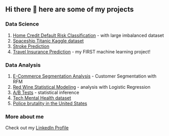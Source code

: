 ## Hi there 👋 here are some of my projects

### Data Science
1. [Home Credit Default Risk Classification](https://github.com/CelineChiLamNg/home_credit_default_prediction) - with large imbalanced dataset
2. [Spaceship Titanic Kaggle dataset](https://github.com/CelineChiLamNg/spaceship_prediction)
3. [Stroke Prediction](https://github.com/CelineChiLamNg/stroke-prediction)
4. [Travel Insurance Prediction](https://github.com/CelineChiLamNg/travel_insurance_prediction) - my FIRST machine learning project!

### Data Analysis
1. [E-Commerce Segmentation Analysis](https://github.com/CelineChiLamNg/ecommerce_segmentation) - Customer Segmentation with RFM
2. [Red Wine Statistical Modeling](https://github.com/CelineChiLamNg/red_wine_regression) - analysis with Logistic Regression
3. [A/B Tests](https://github.com/CelineChiLamNg/AB-tests) - statistical inference
4. [Tech Mental Health dataset](https://github.com/CelineChiLamNg/tech_mental_health)
5. [Police brutality in the United States](https://github.com/CelineChiLamNg/fatal_police_shootings)

### More about me
Check out my [LinkedIn Profile](www.linkedin.com/in/celine-chi-lam-ng)
<!--
**CelineChiLamNg/CelineChiLamNg** is a ✨ _special_ ✨ repository because its `README.md` (this file) appears on your GitHub profile.

Here are some ideas to get you started:

- 🔭 I’m currently working on ...
- 🌱 I’m currently learning ...
- 👯 I’m looking to collaborate on ...
- 🤔 I’m looking for help with ...
- 💬 Ask me about ...
- 📫 How to reach me: ...
- 😄 Pronouns: ...
- ⚡ Fun fact: ...
-->
